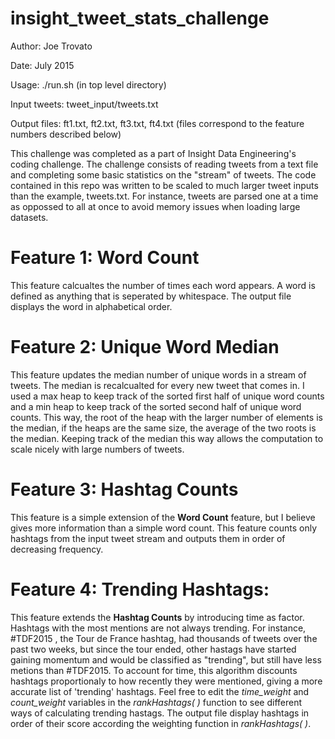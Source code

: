 # insight_tweet_stats_challenge
Author: Joe Trovato

Date: July 2015

Usage: ./run.sh (in top level directory)

Input tweets: tweet_input/tweets.txt

Output files: ft1.txt, ft2.txt, ft3.txt, ft4.txt (files correspond to the feature numbers described below)

This challenge was completed as a part of Insight Data Engineering's coding challenge. The challenge consists of reading tweets from a text file and completing some basic statistics on the "stream" of tweets. The code contained in this repo was written to be scaled to much larger tweet inputs than the example, tweets.txt. For instance, tweets are parsed one at a time as oppossed to all at once to avoid memory issues when loading large datasets.

# Feature 1: Word Count
This feature calcualtes the number of times each word appears. A word is defined as anything that is seperated by whitespace. The output file displays the word in alphabetical order.

# Feature 2: Unique Word Median
This feature updates the median number of unique words in a stream of tweets. The median is recalcualted for every new tweet that comes in. I used a max heap to keep track of the sorted first half of unique word counts and a min heap to keep track of the sorted second half of unique word counts. This way, the root of the heap with the larger number of elements is the median, if the heaps are the same size, the average of the two roots is the median. Keeping track of the median this way allows the computation to scale nicely with large numbers of tweets.

# Feature 3: Hashtag Counts
This feature is a simple extension of the **Word Count** feature, but I believe gives more information than a simple word count. This feature counts only hashtags from the input tweet stream and outputs them in order of decreasing frequency.

# Feature 4: Trending Hashtags:
This feature extends the **Hashtag Counts** by introducing time as factor. Hashtags with the most mentions are not always trending. For instance, #TDF2015 , the Tour de France hashtag, had thousands of tweets over the past two weeks, but since the tour ended, other hastags have started gaining momentum and would be classified as "trending", but still have less metions than #TDF2015. To account for time, this algorithm discounts hashtags proportionaly to how recently they were mentioned, giving a more accurate list of 'trending' hashtags. Feel free to edit the *time_weight* and *count_weight* variables in the *rankHashtags( )* function to see different ways of calculating trending hastags. The output file display hashtags in order of their score according the weighting function in *rankHashtags( )*.
